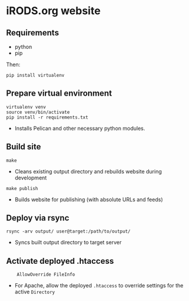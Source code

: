 # iRODS.org website


## Requirements
- python
- pip

Then:

```pip install virtualenv```

## Prepare virtual environment
```
virtualenv venv
source venv/bin/activate
pip install -r requirements.txt
```

- Installs Pelican and other necessary python modules.

## Build site
```
make
```

- Cleans existing output directory and rebuilds website during development

```
make publish
```

- Builds website for publishing (with absolute URLs and feeds)

## Deploy via rsync
```
rsync -arv output/ user@target:/path/to/output/
```

- Syncs built output directory to target server

## Activate deployed .htaccess

```
    AllowOverride FileInfo
```

- For Apache, allow the deployed `.htaccess` to override settings for the active `Directory`
